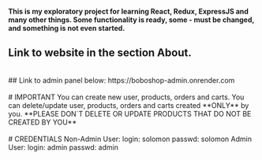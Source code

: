 **This is my exploratory project for learning React, Redux, ExpressJS and many other things. Some functionality is ready, some - must be changed, and something is not even started.** 
<br>
## Link to website in the section About. 
<br>
## Link to admin panel below: 
https://boboshop-admin.onrender.com
<br>
<br>
# IMPORTANT
You can create new user, products, orders and carts. You can delete/update user, products, orders and carts created **ONLY** by you.
**PLEASE DON`T DELETE OR UPDATE PRODUCTS THAT DO NOT BE CREATED BY YOU**
<br>
<br>
# CREDENTIALS
Non-Admin User:  
  login: solomon  
  passwd: solomon  
Admin User:   
  login: admin  
  passwd: admin  

